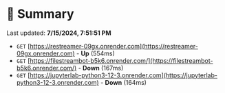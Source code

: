 # 📖 Summary
Last updated: **7/15/2024, 7:51:51 PM**

- `GET` [https://restreamer-09gx.onrender.com](https://restreamer-09gx.onrender.com) - **Up** (554ms)
- `GET` [https://filestreambot-b5k6.onrender.com/](https://filestreambot-b5k6.onrender.com/) - **Down** (167ms)
- `GET` [https://jupyterlab-python3-12-3.onrender.com](https://jupyterlab-python3-12-3.onrender.com) - **Down** (164ms)
